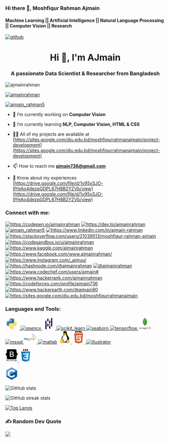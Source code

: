 ### Hi there 👋, Moshfiqur Rahman Ajmain
#### Machine Learning || Artificial Intelligence || Natural Language Processing || Computer Vision || Research 

[<img src='https://cdn.jsdelivr.net/npm/simple-icons@3.0.1/icons/github.svg' alt='github' height='40'>](https://github.com/ajmainrahman)  

<h1 align="center">Hi 👋, I'm AJmain</h1>
<h3 align="center">A passionate Data Scientist & Researcher from Bangladesh</h3>

<p align="left"> <img src="https://komarev.com/ghpvc/?username=ajmainrahman&label=Profile%20views&color=0e75b6&style=flat" alt="ajmainrahman" /> </p>

<p align="left"> <a href="https://github.com/ryo-ma/github-profile-trophy"><img src="https://github-profile-trophy.vercel.app/?username=ajmainrahman" alt="ajmainrahman" /></a> </p>

<p align="left"> <a href="https://twitter.com/ajmain_rahman5" target="blank"><img src="https://img.shields.io/twitter/follow/ajmain_rahman5?logo=twitter&style=for-the-badge" alt="ajmain_rahman5" /></a> </p>

- 🔭 I’m currently working on **Computer Vision**

- 🌱 I’m currently learning **NLP, Computer Vision, HTML & CSS**

- 👨‍💻 All of my projects are available at [https://sites.google.com/diu.edu.bd/moshfiqurrahmanajmain/project-development](https://sites.google.com/diu.edu.bd/moshfiqurrahmanajmain/project-development)

- 📫 How to reach me **ajmain736@gmail.com**

- 📄 Know about my experiences [https://drive.google.com/file/d/1v95xSJO-9YeAo4dezpGDPL67H8B2YZVb/view](https://drive.google.com/file/d/1v95xSJO-9YeAo4dezpGDPL67H8B2YZVb/view)

<h3 align="left">Connect with me:</h3>
<p align="left">
<a href="https://codepen.io/ajmainrahman" target="blank"><img align="center" src="https://raw.githubusercontent.com/rahuldkjain/github-profile-readme-generator/master/src/images/icons/Social/codepen.svg" alt="https://codepen.io/ajmainrahman" height="30" width="40" /></a>
<a href="https://dev.to/ajmainrahman" target="blank"><img align="center" src="https://raw.githubusercontent.com/rahuldkjain/github-profile-readme-generator/master/src/images/icons/Social/devto.svg" alt="https://dev.to/ajmainrahman" height="30" width="40" /></a>
<a href="https://twitter.com/ajmain_rahman5" target="blank"><img align="center" src="https://raw.githubusercontent.com/rahuldkjain/github-profile-readme-generator/master/src/images/icons/Social/twitter.svg" alt="ajmain_rahman5" height="30" width="40" /></a>
<a href="https://www.linkedin.com/in/ajmain-rahman" target="blank"><img align="center" src="https://raw.githubusercontent.com/rahuldkjain/github-profile-readme-generator/master/src/images/icons/Social/linked-in-alt.svg" alt="https://www.linkedin.com/in/ajmain-rahman" height="30" width="40" /></a>
<a href="https://stackoverflow.com/users/21039513/moshfiqur-rahman-ajmain" target="blank"><img align="center" src="https://raw.githubusercontent.com/rahuldkjain/github-profile-readme-generator/master/src/images/icons/Social/stack-overflow.svg" alt="https://stackoverflow.com/users/21039513/moshfiqur-rahman-ajmain" height="30" width="40" /></a>
<a href="https://codesandbox.io/u/ajmainrahman" target="blank"><img align="center" src="https://raw.githubusercontent.com/rahuldkjain/github-profile-readme-generator/master/src/images/icons/Social/codesandbox.svg" alt="https://codesandbox.io/u/ajmainrahman" height="30" width="40" /></a>
<a href="https://www.kaggle.com/ajmainrahman" target="blank"><img align="center" src="https://raw.githubusercontent.com/rahuldkjain/github-profile-readme-generator/master/src/images/icons/Social/kaggle.svg" alt="https://www.kaggle.com/ajmainrahman" height="30" width="40" /></a>
<a href="https://www.facebook.com/www.ajmainrahman/" target="blank"><img align="center" src="https://raw.githubusercontent.com/rahuldkjain/github-profile-readme-generator/master/src/images/icons/Social/facebook.svg" alt="https://www.facebook.com/www.ajmainrahman/" height="30" width="40" /></a>
<a href="https://www.instagram.com/_ajmuu/" target="blank"><img align="center" src="https://raw.githubusercontent.com/rahuldkjain/github-profile-readme-generator/master/src/images/icons/Social/instagram.svg" alt="https://www.instagram.com/_ajmuu/" height="30" width="40" /></a>
<a href="https://hashnode.com/@ajmainrahman" target="blank"><img align="center" src="https://raw.githubusercontent.com/rahuldkjain/github-profile-readme-generator/master/src/images/icons/Social/hashnode.svg" alt="https://hashnode.com/@ajmainrahman" height="30" width="40" /></a>
<a href="https://medium.com/@ajmainrahman" target="blank"><img align="center" src="https://raw.githubusercontent.com/rahuldkjain/github-profile-readme-generator/master/src/images/icons/Social/medium.svg" alt="@ajmainrahman" height="30" width="40" /></a>
<a href="www.codechef.com/users/ajmain#" target="blank"><img align="center" src="https://cdn.jsdelivr.net/npm/simple-icons@3.1.0/icons/codechef.svg" alt="https://www.codechef.com/users/ajmain#" height="30" width="40" /></a>
<a href="https://www.hackerrank.com/ajmainrahman" target="blank"><img align="center" src="https://raw.githubusercontent.com/rahuldkjain/github-profile-readme-generator/master/src/images/icons/Social/hackerrank.svg" alt="https://www.hackerrank.com/ajmainrahman" height="30" width="40" /></a>
<a href="https://codeforces.com/profile/ajmain736" target="blank"><img align="center" src="https://raw.githubusercontent.com/rahuldkjain/github-profile-readme-generator/master/src/images/icons/Social/codeforces.svg" alt="https://codeforces.com/profile/ajmain736" height="30" width="40" /></a>
<a href="https://www.hackerearth.com/@ajmain90" target="blank"><img align="center" src="https://raw.githubusercontent.com/rahuldkjain/github-profile-readme-generator/master/src/images/icons/Social/hackerearth.svg" alt="https://www.hackerearth.com/@ajmain90" height="30" width="40" /></a>
<a href="/https://sites.google.com/diu.edu.bd/moshfiqurrahmanajmain" target="blank"><img align="center" src="https://raw.githubusercontent.com/rahuldkjain/github-profile-readme-generator/master/src/images/icons/Social/rss.svg" alt="https://sites.google.com/diu.edu.bd/moshfiqurrahmanajmain" height="30" width="40" /></a>
</p>

<h3 align="left">Languages and Tools:</h3>
<p href="https://www.python.org" target="_blank" rel="noreferrer"> <img src="https://raw.githubusercontent.com/devicons/devicon/master/icons/python/python-original.svg" alt="python" width="40" height="40"/></a>
  <a href="https://pytorch.org/" target="_blank" rel="noreferrer"> <img 
href="https://opencv.org/" target="_blank" rel="noreferrer"> <img src="https://www.vectorlogo.zone/logos/opencv/opencv-icon.svg" alt="opencv" width="40" height="40"/> </a>
  <a href="https://pandas.pydata.org/" target="_blank" rel="noreferrer"> <img src="https://raw.githubusercontent.com/devicons/devicon/2ae2a900d2f041da66e950e4d48052658d850630/icons/pandas/pandas-original.svg" alt="pandas" 
src="https://www.vectorlogo.zone/logos/pytorch/pytorch-icon.svg" alt="pytorch" width="40" height="40"/> </a>
  <a href="https://scikit-learn.org/" target="_blank" rel="noreferrer"> <img src="https://upload.wikimedia.org/wikipedia/commons/0/05/Scikit_learn_logo_small.svg" alt="scikit_learn" width="40" height="40"/> </a>
  <a href="https://seaborn.pydata.org/" target="_blank" rel="noreferrer"> <img src="https://seaborn.pydata.org/_images/logo-mark-lightbg.svg" alt="seaborn" width="40" height="40"/> </a>
  <a href="https://www.tensorflow.org" target="_blank" rel="noreferrer"> <img src="https://www.vectorlogo.zone/logos/tensorflow/tensorflow-icon.svg" alt="tensorflow" width="40" height="40"/> </a> 
  <a href="https://www.mongodb.com/" target="_blank" rel="noreferrer"> <img src="https://raw.githubusercontent.com/devicons/devicon/master/icons/mongodb/mongodb-original-wordmark.svg" alt="mongodb" width="40" height="40"/> </a>   <a href="https://www.microsoft.com/en-us/sql-server" target="_blank" rel="noreferrer"> <img src="https://www.svgrepo.com/show/303229/microsoft-sql-server-logo.svg" alt="mssql" width="40" height="40"/> </a>
<a href="https://www.mysql.com/" target="_blank" rel="noreferrer"> <img src="https://raw.githubusercontent.com/devicons/devicon/master/icons/mysql/mysql-original-wordmark.svg" alt="mysql" width="40" height="40"/>
  <a href="https://www.mathworks.com/" target="_blank" rel="noreferrer"> <img src="https://upload.wikimedia.org/wikipedia/commons/2/21/Matlab_Logo.png" alt="matlab" width="40" height="40"/></a>
    <a href="https://www.linux.org/" target="_blank" rel="noreferrer"> <img src="https://raw.githubusercontent.com/devicons/devicon/master/icons/linux/linux-original.svg" alt="linux" width="40" height="40"/> </a> 
    <a href="https://www.w3.org/html/" target="_blank" rel="noreferrer"> <img src="https://raw.githubusercontent.com/devicons/devicon/master/icons/html5/html5-original-wordmark.svg" alt="html5" width="40" height="40"/> </a> 
   <a href="https://www.adobe.com/in/products/illustrator.html" target="_blank" rel="noreferrer"> <img src="https://www.vectorlogo.zone/logos/adobe_illustrator/adobe_illustrator-icon.svg" alt="illustrator" width="40" height="40"/> </a> 
  
<a href="https://getbootstrap.com" target="_blank" rel="noreferrer"> <img src="https://raw.githubusercontent.com/devicons/devicon/master/icons/bootstrap/bootstrap-plain-wordmark.svg" alt="bootstrap" width="40" height="40"/>     </a> 
 <a href="https://www.w3schools.com/css/" target="_blank" rel="noreferrer"> <img                                                                          src="https://raw.githubusercontent.com/devicons/devicon/master/icons/css3/css3-original-wordmark.svg" alt="css3" width="40" height="40"/> </a> 
  
  
  <a href="https://www.cprogramming.com/" target="_blank" rel="noreferrer"> <img 
  src="https://raw.githubusercontent.com/devicons/devicon/master/icons/c/c-original.svg" alt="c" width="40" height="40"/> </a> 
</p>


![GitHub stats](https://github-readme-stats.vercel.app/api?username=ajmainrahman&show_icons=true&count_private=true)  

![GitHub streak stats](https://streak-stats.demolab.com/?user=ajmainrahman)  

[![Top Langs](https://github-readme-stats.vercel.app/api/top-langs/?username=ajmainrahman)](https://github.com/anuraghazra/github-readme-stats)



### ✍️ Random Dev Quote
![](https://quotes-github-readme.vercel.app/api?type=horizontal&theme=merko)
